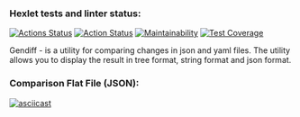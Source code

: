 ### Hexlet tests and linter status:
[![Actions Status](https://github.com/AidDeathLord/python-project-50/workflows/hexlet-check/badge.svg)](https://github.com/AidDeathLord/python-project-50/actions)
[![Action Status](https://github.com/AidDeathLord/python-project-50/actions/workflows/pyci.yml/badge.svg)](https://github.com/AidDeathLord/python-project-50/actions)
[![Maintainability](https://api.codeclimate.com/v1/badges/fa9921e88e4a165f3209/maintainability)](https://codeclimate.com/github/AidDeathLord/python-project-50/maintainability)
[![Test Coverage](https://api.codeclimate.com/v1/badges/fa9921e88e4a165f3209/test_coverage)](https://codeclimate.com/github/AidDeathLord/python-project-50/test_coverage)


Gendiff - is a utility for comparing changes in json and yaml files. 
The utility allows you to display the result in tree format, 
string format and json format.

### Comparison Flat File (JSON):
[![asciicast](https://asciinema.org/a/uYlEj9Bly7pCVzrBKxld3tUOA.svg)](https://asciinema.org/a/uYlEj9Bly7pCVzrBKxld3tUOA)
